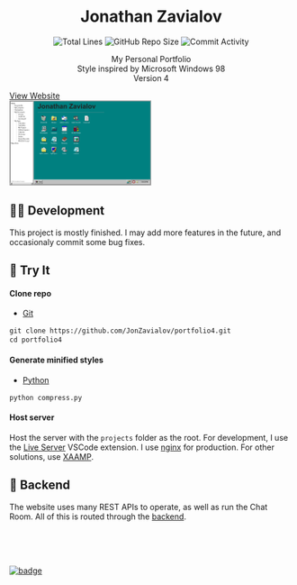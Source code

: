 <h1 align="center">Jonathan Zavialov</h1>

<p align="center">
<img src="https://img.shields.io/tokei/lines/github/JonZavialov/portfolio4?color=lightgray" alt="Total Lines" />
<img src="https://img.shields.io/github/repo-size/JonZavialov/portfolio4?color=lightgray&logo=GitHub" alt="GitHub Repo Size" />
<img src="https://img.shields.io/github/commit-activity/m/JonZavialov/portfolio4?color=lightgray&logo=GitHub" alt="Commit Activity" />
</p>

<p align="center">My Personal Portfolio<br>Style inspired by Microsoft Windows 98<br>Version 4</p>
<a href="https://computer.jonzav.me/">View Website</a>
<br>
<a href="https://computer.jonzav.me/"><img src="https://github.com/JonZavialov/portfolio4/blob/main/project/assets/images/site-shot.png?raw=true"  width="50%" alt="Website Screenshot"></a>

## 👨‍💻 Development

This project is mostly finished. I may add more features in the future, and occasionaly commit some bug fixes.

## 🧪 Try It

#### Clone repo

- [Git](https://git-scm.com/downloads)

```
git clone https://github.com/JonZavialov/portfolio4.git
cd portfolio4
```

#### Generate minified styles

- [Python](https://www.python.org/downloads/)

```
python compress.py
```

#### Host server

Host the server with the `projects` folder as the root. For development, I use the [Live Server](https://marketplace.visualstudio.com/items?itemName=ritwickdey.LiveServer) VSCode extension. I use [nginx](https://www.nginx.org/) for production. For other solutions, use [XAAMP](https://www.apachefriends.org/download.html).

## 🧠 Backend

The website uses many REST APIs to operate, as well as run the Chat Room. All of this is routed through the [backend](https://github.com/JonZavialov/backend).

<br><br><br>

[![badge](https://github.com/syxanash/awesome-web-desktops/blob/master/88x31.gif?raw=true)](https://github.com/syxanash/awesome-web-desktops)
